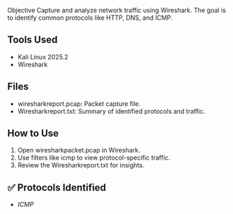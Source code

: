Objective
Capture and analyze network traffic using Wireshark. The goal is to identify common protocols like HTTP, DNS, and ICMP.

## Tools Used
- Kali Linux 2025.2
- Wireshark

##  Files
- wiresharkreport.pcap: Packet capture file.
- Wiresharkreport.txt: Summary of identified protocols and traffic.

##  How to Use
1. Open wiresharkpacket.pcap in Wireshark.
2. Use filters like  icmp to view protocol-specific traffic.
3. Review the Wiresharkreport.txt for insights.

## ✅ Protocols Identified


- *ICMP*
